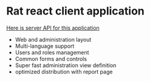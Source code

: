 # Rat react client application

[Here is server API for this application](https://github.com/jancusra/rat-server)

* Web and administration layout
* Multi-language support
* Users and roles management
* Common forms and controls
* Super fast administration view definition
* optimized distribution with report page